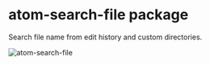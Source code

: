 # atom-search-file package

Search file name from edit history and custom directories.

![atom-search-file](https://f.cloud.github.com/assets/69169/2290250/c35d867a-a017-11e3-86be-cd7c5bf3ff9b.gif)
